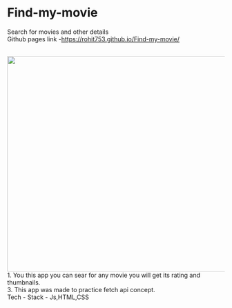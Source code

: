 # Find-my-movie
Search for movies and other details<br/>
Github pages link -https://rohit753.github.io/Find-my-movie/ 



<br/>
<img src="https://i.ibb.co/7W6b3fR/Fire-Shot-Capture-020-Imdb-rohit753-github-io.png" height="500px" width="780px">


<br/>
1. You this app you can sear for any movie you will get its rating and thumbnails.
 <br/>
3. This app was made to practice fetch api concept.

<br/>
Tech - Stack - Js,HTML,CSS
